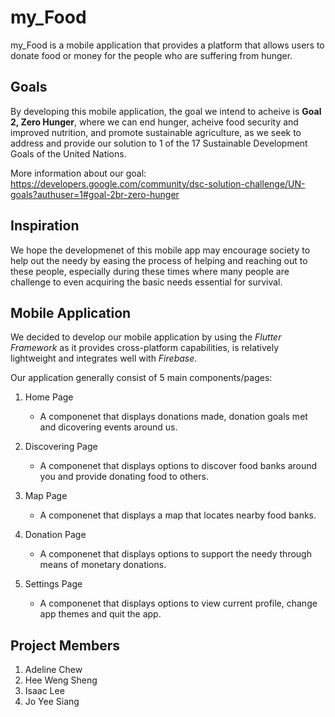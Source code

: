 # my_Food

my_Food is a mobile application that provides a platform that allows users to donate food or money for the people who are suffering from hunger.

## Goals

By developing this mobile application, the goal we intend to acheive is **Goal 2, Zero Hunger**, where we can end hunger, acheive food security and improved nutrition, and promote sustainable agriculture, as we seek to address and provide our solution to 1 of the 17 Sustainable Development Goals of the United Nations.

More information about our goal: https://developers.google.com/community/dsc-solution-challenge/UN-goals?authuser=1#goal-2br-zero-hunger

## Inspiration

We hope the developmenet of this mobile app may encourage society to help out the needy by easing the process of helping and reaching out to these people, especially during these times where many people are challenge to even acquiring the basic needs essential for survival.


## Mobile Application

We decided to develop our mobile application by using the _Flutter Framework_ as it provides cross-platform capabilities, is relatively lightweight and integrates well with _Firebase_.

Our application generally consist of 5 main components/pages:
1. Home Page

    - A componenet that displays donations made, donation goals met and dicovering events around us.
2. Discovering Page

    - A componenet that displays options to discover food banks around you and provide donating food to others.
3. Map Page

    - A componenet that displays a map that locates nearby food banks.
4. Donation Page

    - A componenet that displays options to support the needy through means of monetary donations.
5. Settings Page
    
    - A componenet that displays options to view current profile, change app themes and quit the app.

## Project Members

1. Adeline Chew
2. Hee Weng Sheng
3. Isaac Lee
4. Jo Yee Siang